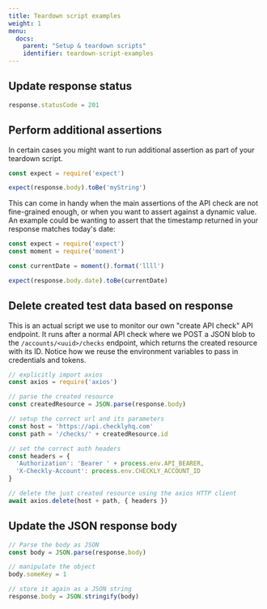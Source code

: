 ```yaml
---
title: Teardown script examples
weight: 1
menu:
  docs:
    parent: "Setup & teardown scripts"
    identifier: teardown-script-examples
---
```


## Update response status

```javascript
response.statusCode = 201
```

## Perform additional assertions

In certain cases you might want to run additional assertion as part of your teardown script.

```javascript
const expect = require('expect')

expect(response.body).toBe('myString')
```

This can come in handy when the main assertions of the API check are not fine-grained enough, or when you want to assert against a dynamic value. An example could be wanting to assert that the timestamp returned in your response matches today's date:

```javascript
const expect = require('expect')
const moment = require('moment')

const currentDate = moment().format('llll')

expect(response.body.date).toBe(currentDate)
```

## Delete created test data based on response

This is an actual script we use to monitor our own "create API check" API endpoint. It runs after a normal API check where
we POST a JSON blob to the `/accounts/<uuid>/checks` endpoint, which returns the created resource with its ID.
Notice how we reuse the environment variables to pass in credentials and tokens.

```javascript
// explicitly import axios
const axios = require('axios')

// parse the created resource
const createdResource = JSON.parse(response.body)

// setup the correct url and its parameters
const host = 'https://api.checklyhq.com'
const path = '/checks/' + createdResource.id

// set the correct auth headers
const headers = {
  'Authorization': 'Bearer ' + process.env.API_BEARER,
  'X-Checkly-Account': process.env.CHECKLY_ACCOUNT_ID
}

// delete the just created resource using the axios HTTP client
await axios.delete(host + path, { headers })
```

## Update the JSON response body

```javascript
// Parse the body as JSON
const body = JSON.parse(response.body)

// manipulate the object
body.someKey = 1

// store it again as a JSON string
response.body = JSON.stringify(body)
```
